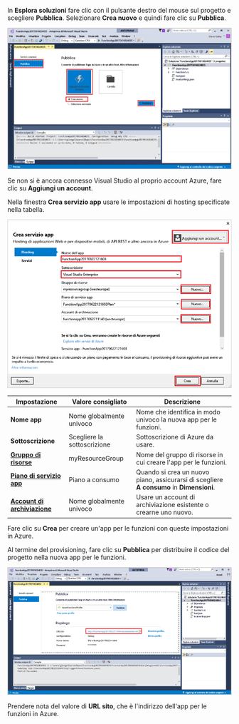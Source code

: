 In **Esplora soluzioni** fare clic con il pulsante destro del mouse sul progetto e scegliere **Pubblica**. Selezionare **Crea nuovo** e quindi fare clic su **Pubblica**. 

![Pubblicare creando una nuova app per le funzioni](./media/functions-vstools-publish/functions-vstools-publish-new-function-app.png)

Se non si è ancora connesso Visual Studio al proprio account Azure, fare clic su **Aggiungi un account**.  

Nella finestra **Crea servizio app** usare le impostazioni di hosting specificate nella tabella. 

![Runtime locale di Azure](./media/functions-vstools-publish/functions-vstools-publish.png)

| Impostazione      | Valore consigliato  | Descrizione                                |
| ------------ |  ------- | -------------------------------------------------- |
| **Nome app** | Nome globalmente univoco | Nome che identifica in modo univoco la nuova app per le funzioni. |
| **Sottoscrizione** | Scegliere la sottoscrizione | Sottoscrizione di Azure da usare. |
| **[Gruppo di risorse](../articles/azure-resource-manager/resource-group-overview.md)** | myResourceGroup |  Nome del gruppo di risorse in cui creare l'app per le funzioni. |
| **[Piano di servizio app](../articles/azure-functions/functions-scale.md)** | Piano a consumo | Quando si crea un nuovo piano, assicurarsi di scegliere **A consumo** in **Dimensioni**.  |
| **[Account di archiviazione](../articles/storage/storage-create-storage-account.md#create-a-storage-account)** | Nome globalmente univoco | Usare un account di archiviazione esistente o crearne uno nuovo.   |

Fare clic su **Crea** per creare un'app per le funzioni con queste impostazioni in Azure. 

Al termine del provisioning, fare clic su **Pubblica** per distribuire il codice del progetto nella nuova app per le funzioni. 

![Runtime locale di Azure](./media/functions-vstools-publish/functions-vstools-publish-profile.png)

Prendere nota del valore di **URL sito**, che è l'indirizzo dell'app per le funzioni in Azure. 